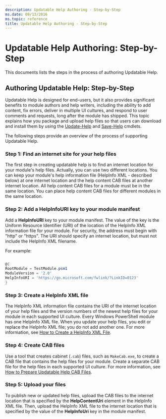 ```yaml
---
description: Updatable Help Authoring - Step-by-Step
ms.date: 09/13/2016
ms.topic: reference
title: Updatable Help Authoring - Step-by-Step
---
```

# Updatable Help Authoring: Step-by-Step

This documents lists the steps in the process of authoring Updatable Help.

## Authoring Updatable Help: Step-by-Step

Updatable Help is designed for end-users, but it also provides significant benefits to module
authors and help writers, including the ability to add content, fix errors, deliver in multiple UI
cultures, and respond to user comments and requests, long after the module has shipped. This topic
explains how you package and upload help files so that users can download and install them by using
the [Update-Help](/powershell/module/Microsoft.PowerShell.Core/Update-Help) and
[Save-Help](/powershell/module/Microsoft.PowerShell.Core/Save-Help) cmdlets.

The following steps provide an overview of the process of supporting Updatable Help.

### Step 1: Find an internet site for your help files

The first step in creating updatable help is to find an internet location for your module's help
files. Actually, you can use two different locations. You can keep your module's help information
file (HelpInfo XML - described below) at one internet location and the help content CAB files at
another internet location. All help content CAB files for a module must be in the same location. You
can place help content CAB files for different modules in the same location.

### Step 2: Add a HelpInfoURI key to your module manifest

Add a **HelpInfoURI** key to your module manifest. The value of the key is the Uniform Resource
Identifier (URI) of the location of the HelpInfo XML information file for your module. For security,
the address must begin with "http" or "https". The URI should specify an internet location, but must
not include the HelpInfo XML filename.

For example:

```powershell

@{
RootModule = TestModule.psm1
ModuleVersion = '2.0'
HelpInfoURI = 'https://go.microsoft.com/fwlink/?LinkID=0123'
}
```

### Step 3: Create a HelpInfo XML file

The HelpInfo XML information file contains the URI of the internet location of your help files and
the version numbers of the newest help files for your module in each supported UI culture. Every
Windows PowerShell module has one HelpInfo XML file. When you update your help files, you edit or
replace the HelpInfo XML file; you do not add another one. For more information, see
[How to Create a HelpInfo XML File](./how-to-create-a-helpinfo-xml-file.md).

### Step 4: Create CAB files

Use a tool that creates cabinet (`.cab`) files, such as `MakeCab.exe`, to create a CAB file that
contains the help files for your module. Create a separate CAB file for the help files in each
supported UI culture. For more information, see
[How to Prepare Updatable Help CAB Files](./how-to-prepare-updatable-help-cab-files.md).

### Step 5: Upload your files

To publish new or updated help files, upload the CAB files to the internet location that is
specified by the **HelpContentUri** element in the HelpInfo XML file. Then, upload the HelpInfo XML
file to the internet location that is specified by the value of the **HelpInfoUri** key in the
module manifest.
